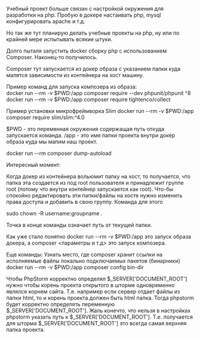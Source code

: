 Учебный проект больше связан с настройкой окружения для разработки на php.
Пробую в докере настаивать php, mysql конфигурировать apache и т.д.

Но так же тут планирую делать учебные проекты на php, ну или по крайней мере испытывать всякие штуки.

Долго пыталя запустить docker сборку php с использованием Composer. Наконец-то получилось.  

Composer тут запускается из докер образа с указанием папки куда мапятся зависимости из контейнера на хост машину.  

Пример команд для запуска композера из образа:  
docker run --rm -v $PWD:/app composer require --dev phpunit/phpunit ^8  
docker run --rm -v $PWD:/app composer require tightenco/collect  

Пример установки микрофреймворка Slim
docker run --rm -v $PWD:/app composer require slim/slim:^4.0

$PWD - это переменная окружения содержащая путь откуда запускается команда.
/app - это имя папки проекта внутри докер образа куда мы мапим наш проект.

docker run --rm composer dump-autoload

Интересный момент:  

Когда докер из контейнера вольюмит папку на хост, то получается, что папка эта создается из под root пользователя и принадлежит группе root (потому что внутри контейнер запускается как root). Что-бы спокойно редактировать эти папки/файлы на хосте нужно изменить права доступа и добавить в свою группу. 
Команда для этого  

sudo chown -R username:groupname .  

Точка в конце команды означает путь от текущей папки.

Как уже стало понятно docker run --rm -v $PWD:/app это запуск образа докера, а composer <параметры и т.д> это запуск композера.

Еще команды:
Узнать место, где composer хранит ссылки на исполняемые файлы локально подключаемых пакетов (бинарники)
docker run --rm -v $PWD:/app composer config bin-dir

Чтобы PhpStorm корректно определял $_SERVER['DOCUMENT_ROOT'] нужно чтобы корень проекта открытого в шторме одновременно являлся корнем сайта.
Т.е. например если сервер отдает файлы из папки html, то и корень проекта должен быть html папка. Тогда phpstorm будет корректно определять переменную $_SERVER['DOCUMENT_ROOT'].
Жаль конечто, что нельзя в настройках phpstorm указать путь к $_SERVER['DOCUMENT_ROOT'].
Т.е. получается для шторма $_SERVER['DOCUMENT_ROOT'] это всегда самая верхняя папка проекта.
